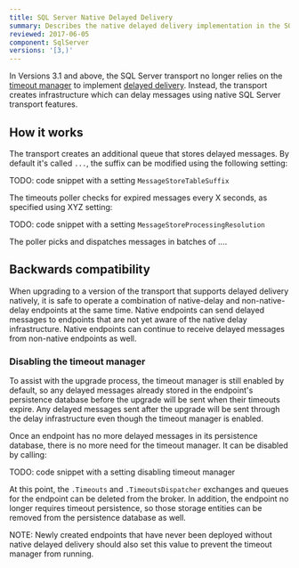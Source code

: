```yaml
---
title: SQL Server Native Delayed Delivery
summary: Describes the native delayed delivery implementation in the SQL Server transport
reviewed: 2017-06-05
component: SqlServer
versions: '[3,)'
---
```


In Versions 3.1 and above, the SQL Server transport no longer relies on the [timeout manager](/nservicebus/messaging/timeout-manager.md) to implement [delayed delivery](/nservicebus/messaging/delayed-delivery.md). Instead, the transport creates infrastructure which can delay messages using native SQL Server transport features.


## How it works

The transport creates an additional queue that stores delayed messages. By default it's called `...`, the suffix can be modified using the following setting:

TODO: code snippet with a setting `MessageStoreTableSuffix`

The timeouts poller checks for expired messages every X seconds, as specified using XYZ setting:

TODO: code snippet with a setting `MessageStoreProcessingResolution`

The poller picks and dispatches messages in batches of ....


## Backwards compatibility

When upgrading to a version of the transport that supports delayed delivery natively, it is safe to operate a combination of native-delay and non-native-delay endpoints at the same time. Native endpoints can send delayed messages to endpoints that are not yet aware of the native delay infrastructure. Native endpoints can continue to receive delayed messages from non-native endpoints as well.


### Disabling the timeout manager

To assist with the upgrade process, the timeout manager is still enabled by default, so any delayed messages already stored in the endpoint's persistence database before the upgrade will be sent when their timeouts expire. Any delayed messages sent after the upgrade will be sent through the delay infrastructure even though the timeout manager is enabled.

Once an endpoint has no more delayed messages in its persistence database, there is no more need for the timeout manager. It can be disabled by calling:

TODO: code snippet with a setting disabling timeout manager

At this point, the `.Timeouts` and `.TimeoutsDispatcher` exchanges and queues for the endpoint can be deleted from the broker. In addition, the endpoint no longer requires timeout persistence, so those storage entities can be removed from the persistence database as well.

NOTE: Newly created endpoints that have never been deployed without native delayed delivery should also set this value to prevent the timeout manager from running.
